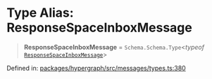 # Type Alias: ResponseSpaceInboxMessage

> **ResponseSpaceInboxMessage** = `Schema.Schema.Type`\<*typeof* [`ResponseSpaceInboxMessage`](../variables/ResponseSpaceInboxMessage.md)\>

Defined in: [packages/hypergraph/src/messages/types.ts:380](https://github.com/hashirpm/hypergraph/blob/ab4ea1cdb9430798142e0d735aac9d31c2cf0ae0/packages/hypergraph/src/messages/types.ts#L380)
